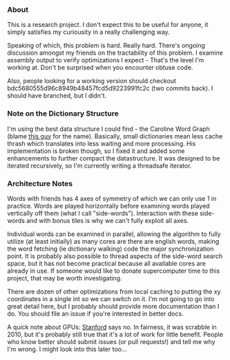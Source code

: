 ### About
This is a research project. I don't expect this to be useful for anyone, it simply satisfies my curiousity in a really challenging way.

Speaking of which, this problem is hard. Really hard. There's ongoing discussion amongst my friends on the tractability of this problem. I examine assembly output to verify optimizations I expect - That's the level I'm working at. Don't be surprised when you encounter obtuse code.

Also, people looking for a working version should checkout bdc5680555d96c8949b48457fcd5d9223991fc2c (two commits back). I should have branched, but I didn't.

### Note on the Dictionary Structure
I'm using the best data structure I could find - the Caroline Word Graph (blame [this guy](http://www.pathcom.com/~vadco/cwg.html "Title") for the name). Basically, small dictionaries mean less cache thrash which translates into less waiting and more processing. His implementation is broken though, so I fixed it and added some enhancements to further compact the datastructure. It was designed to be iterated recursively, so I'm currently writing a threadsafe iterator.

### Architecture Notes
Words with friends has 4 axes of symmetry of which we can only use 1 in practice. Words are played horizontally before examining words played vertically off them (what I call "side-words"). Interaction with these side-words and with bonus tiles is why we can't fully exploit all axes.

Individual words can be examined in parallel, allowing the algorithm to fully utilize (at least initially) as many cores are there are english words, making the word fetching (ie dictionary walking) code the major synchronization point. It is probably also possible to thread aspects of the side-word search space, but it has not become practical because all available cores are already in use. If someone would like to donate supercomputer time to this project, that may be worth investigating.

There are dozen of other optimizations from local caching to putting the xy coordinates in a single int so we can switch on it. I'm not going to go into great detail here, but I probably should provide more documentation than I do. You should file an issue if you're interested in better docs.

A quick note about GPUs: [Stanford](http://ppl.stanford.edu/cs315a/pub/Main/CS315aWiki2010/FP_wheelerj_yifanz.pdf "Title") says no. In fairness, it was scrabble in 2010, but it's probably still true that it's a lot of work for little benefit. People who know better should submit issues (or pull requests!) and tell me why I'm wrong. I might look into this later too...